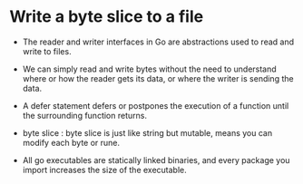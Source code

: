 # Write a byte slice to a file

* The reader and writer interfaces in Go are abstractions used to read and write to files.

* We can  simply read and write bytes without the need to understand where or how the reader gets its data, or where the writer is sending the data.

* A defer statement defers or postpones the execution of a function until the surrounding function returns.

* byte slice : byte slice is just like string but mutable, means you can modify each byte or rune.

* All go executables are statically linked binaries, and every package you import increases the size of the executable.